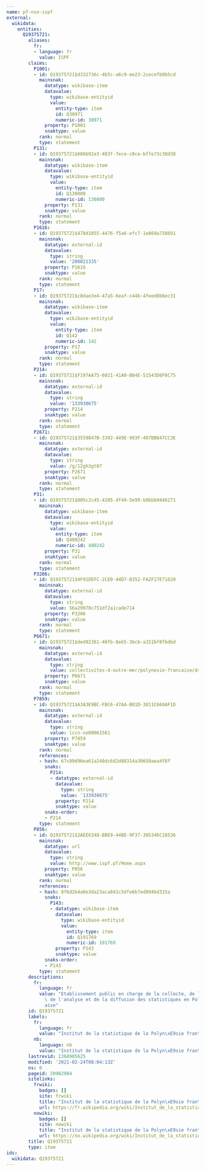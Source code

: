```yaml
---
name: pf-nso-ispf
external:
  wikidata:
    entities:
      Q19375721:
        aliases:
          fr:
          - language: fr
            value: ISPF
        claims:
          P1001:
          - id: Q19375721$d332736c-4b5c-a6c9-ee23-2cecefb9b5cd
            mainsnak:
              datatype: wikibase-item
              datavalue:
                type: wikibase-entityid
                value:
                  entity-type: item
                  id: Q30971
                  numeric-id: 30971
              property: P1001
              snaktype: value
            rank: normal
            type: statement
          P131:
          - id: Q19375721$608b92e3-483f-7ece-c0ce-bffe73c30d38
            mainsnak:
              datatype: wikibase-item
              datavalue:
                type: wikibase-entityid
                value:
                  entity-type: item
                  id: Q130800
                  numeric-id: 130800
              property: P131
              snaktype: value
            rank: normal
            type: statement
          P1616:
          - id: Q19375721$478d1055-4476-f5a6-efc7-1e869a738691
            mainsnak:
              datatype: external-id
              datavalue:
                type: string
                value: '200021335'
              property: P1616
              snaktype: value
            rank: normal
            type: statement
          P17:
          - id: Q19375721$c8dae3e4-47a5-6eaf-c44b-4feed8b8ec31
            mainsnak:
              datatype: wikibase-item
              datavalue:
                type: wikibase-entityid
                value:
                  entity-type: item
                  id: Q142
                  numeric-id: 142
              property: P17
              snaktype: value
            rank: normal
            type: statement
          P214:
          - id: Q19375721$F197AA75-6021-41A0-B84E-51543D6F6C75
            mainsnak:
              datatype: external-id
              datavalue:
                type: string
                value: '133930675'
              property: P214
              snaktype: value
            rank: normal
            type: statement
          P2671:
          - id: Q19375721$3559847B-3392-449E-993F-487BB847CC3E
            mainsnak:
              datatype: external-id
              datavalue:
                type: string
                value: /g/12gh3gt07
              property: P2671
              snaktype: value
            rank: normal
            type: statement
          P31:
          - id: Q19375721$005c2c45-4105-df49-5e99-b8bbb9446271
            mainsnak:
              datatype: wikibase-item
              datavalue:
                type: wikibase-entityid
                value:
                  entity-type: item
                  id: Q480242
                  numeric-id: 480242
              property: P31
              snaktype: value
            rank: normal
            type: statement
          P3206:
          - id: Q19375721$4F91DEFC-2CE0-44D7-B352-FA2F27E71620
            mainsnak:
              datatype: external-id
              datavalue:
                type: string
                value: 56a29970c751df2a1cade714
              property: P3206
              snaktype: value
            rank: normal
            type: statement
          P6671:
          - id: Q19375721$ded92361-40fb-8e65-3bcb-a151bf8fbdbd
            mainsnak:
              datatype: external-id
              datavalue:
                type: string
                value: collectivites-d-outre-mer/polynesie-francaise/dr_insee-98735-01
              property: P6671
              snaktype: value
            rank: normal
            type: statement
          P7859:
          - id: Q19375721$A3A3E9BC-FBC6-47AA-B81D-3811C669AF1D
            mainsnak:
              datatype: external-id
              datavalue:
                type: string
                value: lccn-no00061561
              property: P7859
              snaktype: value
            rank: normal
            references:
            - hash: 67c89d96ea61a240dc6d2d80314a30650aea4f8f
              snaks:
                P214:
                - datatype: external-id
                  datavalue:
                    type: string
                    value: '133930675'
                  property: P214
                  snaktype: value
              snaks-order:
              - P214
            type: statement
          P856:
          - id: Q19375721$2AEE6348-BBE9-44BE-9F37-305346C18536
            mainsnak:
              datatype: url
              datavalue:
                type: string
                value: http://www.ispf.pf/Home.aspx
              property: P856
              snaktype: value
            rank: normal
            references:
            - hash: 8f6d2b4a0e3da23aca841c5dfe6b7ed894bd315a
              snaks:
                P143:
                - datatype: wikibase-item
                  datavalue:
                    type: wikibase-entityid
                    value:
                      entity-type: item
                      id: Q191769
                      numeric-id: 191769
                  property: P143
                  snaktype: value
              snaks-order:
              - P143
            type: statement
        descriptions:
          fr:
            language: fr
            value: "Etablissement public en charge de la collecte, de la production,\
              \ de l'analyse et de la diffusion des statistiques en Polyn\xE9sie fran\xE7\
              aise"
        id: Q19375721
        labels:
          fr:
            language: fr
            value: "Institut de la statistique de la Polyn\xE9sie fran\xE7aise"
          nb:
            language: nb
            value: "Institut de la statistique de la Polyn\xE9sie fran\xE7aise"
        lastrevid: 1368905625
        modified: '2021-02-24T08:04:13Z'
        ns: 0
        pageid: 20982984
        sitelinks:
          frwiki:
            badges: []
            site: frwiki
            title: "Institut de la statistique de la Polyn\xE9sie fran\xE7aise"
            url: https://fr.wikipedia.org/wiki/Institut_de_la_statistique_de_la_Polyn%C3%A9sie_fran%C3%A7aise
          nowiki:
            badges: []
            site: nowiki
            title: "Institut de la statistique de la Polyn\xE9sie fran\xE7aise"
            url: https://no.wikipedia.org/wiki/Institut_de_la_statistique_de_la_Polyn%C3%A9sie_fran%C3%A7aise
        title: Q19375721
        type: item
ids:
  wikidata: Q19375721
---
```


